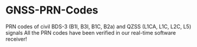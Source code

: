# GNSS-PRN-Codes
PRN codes of civil BDS-3 (B1I, B3I, B1C, B2a) and QZSS (L1CA, L1C, L2C, L5) signals
All the PRN codes have been verified in our real-time software receiver!

